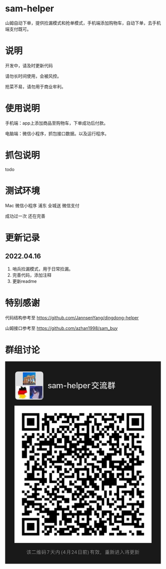 # sam-helper
山姆自动下单，提供捡漏模式和抢单模式，手机端添加购物车，自动下单，去手机端支付既可。

# 说明
开发中，请及时更新代码

请勿长时间使用，会被风控。

抢菜不易，请勿用于商业牟利。

# 使用说明
手机端：app上添加商品至购物车，下单成功后付款。

电脑端：微信小程序，抓包接口数据。以及运行程序。

# 抓包说明
todo

# 测试环境
Mac 微信小程序 浦东 全城送 微信支付

成功过一次 还在完善

# 更新记录

## 2022.04.16
1. 哨兵捡漏模式，用于日常捡漏。
2. 完善代码，添加注释
3. 更新readme

# 特别感谢
代码结构参考至 https://github.com/JannsenYang/dingdong-helper

山姆接口参考至 https://github.com/azhan1998/sam_buy

# 群组讨论
![qrcode](https://github.com/NotwoJack/sam-helper/blob/main/image/qrcode.JPG)
